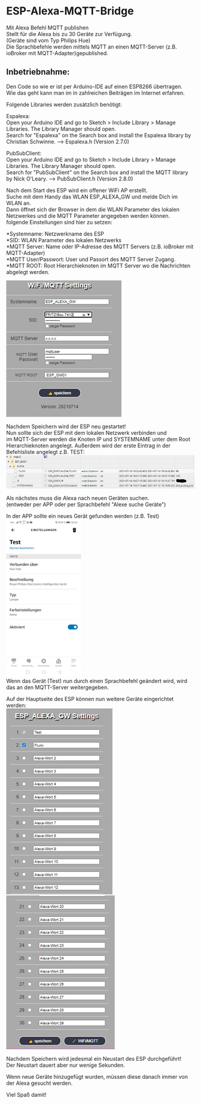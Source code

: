 # ESP-Alexa-MQTT-Bridge  
Mit Alexa Befehl MQTT publishen  
Stellt für die Alexa bis zu 30 Geräte zur Verfügung.  
(Geräte sind vom Typ Philips Hue)  
Die Sprachbefehle werden mittels MQTT an einen MQTT-Server 
(z.B. ioBroker mit MQTT-Adapter)gepublished.  


## Inbetriebnahme: 
  
Den Code so wie er ist per Arduino-IDE auf einen ESP8266 übertragen.  
Wie das geht kann man im in zahlreichen Beiträgen im Internet erfahren.  
   
Folgende Libraries werden zusätzlich benötigt:
  
Espalexa:  
Open your Arduino IDE and go to Sketch > Include Library > Manage Libraries. The Library Manager should open.  
Search for "Espalexa" on the Search box and install the Espalexa library by Christian Schwinne. --> Espalexa.h (Version 2.7.0)  
  
PubSubClient:  
Open your Arduino IDE and go to Sketch > Include Library > Manage Libraries. The Library Manager should open.  
Search for "PubSubClient" on the Search box and install the MQTT library by Nick O'Leary. --> PubSubClient.h (Version 2.8.0)  
   
Nach dem Start des ESP wird ein offener WiFi AP erstellt.  
Suche mit dem Handy das WLAN ESP_ALEXA_GW und melde Dich im WLAN an.  
Dann öffnet sich der Browser in dem die WLAN Parameter des lokalen Netzwerkes und die MQTT Parameter angegeben werden können.  
folgende Einstellungen sind hier zu setzen:  
  
*Systemname: Netzwerkname des ESP  
*SID: WLAN Parameter des lokalen Netzwerks  
*MQTT Server: Name oder IP-Adresse des MQTT Servers (z.B. ioBroker mit MQTT-Adapter)  
*MQTT User/Passwort: User und Passort des MQTT Server Zugang.  
*MQTT ROOT: Root Hierarchieknoten im MQTT Server wo die Nachrichten abgelegt werden.  
  
![WLan/MQTT-Einstellungen](https://github.com/manfred-hofmann/ESP-Alexa-MQTT-Bridge/blob/main/pic/web03.JPG "WLan/MQTT-Einstellungen")  
  
  
Nachdem Speichern wird der ESP neu gestartet!  
Nun sollte sich der ESP mit dem lokalen Netzwerk verbinden und  
im MQTT-Server werden die Knoten IP und SYSTEMNAME unter dem Root Hierarchieknoten angelegt.
Außerdem wird der erste Eintrag in der Befehlsliste angelegt z.B. TEST:
![MQTT-Server](https://github.com/manfred-hofmann/ESP-Alexa-MQTT-Bridge/blob/main/pic/mqtt01.JPG "MQTT-Server")    
  
Als nächstes muss die Alexa nach neuen Geräten suchen.  
(entweder per APP oder per Sprachbefehl "Alexe suche Geräte")  
   
In der APP sollte ein neues Gerät gefunden werden (z.B. Test)  
<img src="https://github.com/manfred-hofmann/ESP-Alexa-MQTT-Bridge/blob/main/pic/alexa01.jpg" width="200" height="420" />   
Wenn das Gerät (Test) nun durch einen Sprachbefehl geändert wird, wird das an den MQTT-Server weitergegeben.  
  
Auf der Hauptseite des ESP können nun weitere Geräte eingerichtet werden:  
![Web01](https://github.com/manfred-hofmann/ESP-Alexa-MQTT-Bridge/blob/main/pic/web01.JPG "Web01")  
![Web02](https://github.com/manfred-hofmann/ESP-Alexa-MQTT-Bridge/blob/main/pic/web02.JPG "Web02")  
  
Nachdem Speichern wird jedesmal ein Neustart des ESP durchgeführt!  
Der Neustart dauert aber nur wenige Sekunden.  
   
Wenn neue Geräte hinzugefügt wurden, müssen diese danach immer von der Alexa gesucht werden.  
  
  
Viel Spaß damit!  

 
